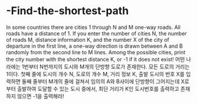 # -Find-the-shortest-path
In some countries there are cities 1 through N and M one-way roads. All roads have a distance of 1. If you enter the number of cities N, the number of roads M, distance information K, and the number X of the city of departure in the first line, a one-way direction is drawn between A and B randomly from the second line to M lines. Among the possible cities, print the city number with the shortest distance K, or -1 if it does not exist! 어떤 나라에는 1번부터 N번까지의 도시와 M개의 단방향 도로가 존재한다. 모든 도로의 거리는 1이다. 첫째 줄에 도시의 개수 N, 도로의 개수 M, 거리 정보 K, 출발 도시의 번호 X를 입력하면 둘째 줄부터 M개의 줄에 걸쳐서 임의의 A와 B사이에 단방향이 그어지는데 X로부터 출발하여 도달할 수 있는 도시 중에서, 최단 거리가 K인 도시번호를 출력하고 존재하지 않으면 -1을 출력해라!
